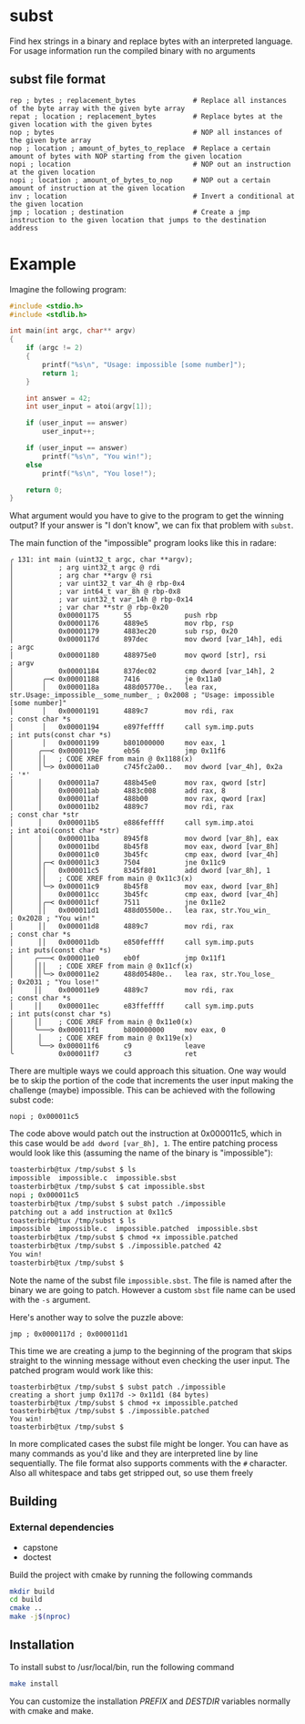 # subst

Find hex strings in a binary and replace bytes with an interpreted language. For usage information run the compiled binary with no arguments

## subst file format
```
rep ; bytes ; replacement_bytes              # Replace all instances of the byte array with the given byte array
repat ; location ; replacement_bytes         # Replace bytes at the given location with the given bytes
nop ; bytes                                  # NOP all instances of the given byte array
nop ; location ; amount_of_bytes_to_replace  # Replace a certain amount of bytes with NOP starting from the given location
nopi ; location                              # NOP out an instruction at the given location
nopi ; location ; amount_of_bytes_to_nop     # NOP out a certain amount of instruction at the given location
inv ; location                               # Invert a conditional at the given location
jmp ; location ; destination                 # Create a jmp instruction to the given location that jumps to the destination address
```
# Example
Imagine the following program:
```c
#include <stdio.h>
#include <stdlib.h>

int main(int argc, char** argv)
{
	if (argc != 2)
	{
		printf("%s\n", "Usage: impossible [some number]");
		return 1;
	}

	int answer = 42;
	int user_input = atoi(argv[1]);

	if (user_input == answer)
		user_input++;

	if (user_input == answer)
		printf("%s\n", "You win!");
	else
		printf("%s\n", "You lose!");

	return 0;
}
```
What argument would you have to give to the program to get the winning output? If your answer is "I don't know", we can fix that problem with `subst`.

The main function of the "impossible" program looks like this in radare:
```
╭ 131: int main (uint32_t argc, char **argv);
│           ; arg uint32_t argc @ rdi
│           ; arg char **argv @ rsi
│           ; var uint32_t var_4h @ rbp-0x4
│           ; var int64_t var_8h @ rbp-0x8
│           ; var uint32_t var_14h @ rbp-0x14
│           ; var char **str @ rbp-0x20
│           0x00001175      55             push rbp
│           0x00001176      4889e5         mov rbp, rsp
│           0x00001179      4883ec20       sub rsp, 0x20
│           0x0000117d      897dec         mov dword [var_14h], edi    ; argc
│           0x00001180      488975e0       mov qword [str], rsi        ; argv
│           0x00001184      837dec02       cmp dword [var_14h], 2
│       ╭─< 0x00001188      7416           je 0x11a0
│       │   0x0000118a      488d05770e..   lea rax, str.Usage:_impossible__some_number_ ; 0x2008 ; "Usage: impossible [some number]"
│       │   0x00001191      4889c7         mov rdi, rax                ; const char *s
│       │   0x00001194      e897feffff     call sym.imp.puts           ; int puts(const char *s)
│       │   0x00001199      b801000000     mov eax, 1
│      ╭──< 0x0000119e      eb56           jmp 0x11f6
│      ││   ; CODE XREF from main @ 0x1188(x)
│      │╰─> 0x000011a0      c745fc2a00..   mov dword [var_4h], 0x2a    ; '*'
│      │    0x000011a7      488b45e0       mov rax, qword [str]
│      │    0x000011ab      4883c008       add rax, 8
│      │    0x000011af      488b00         mov rax, qword [rax]
│      │    0x000011b2      4889c7         mov rdi, rax                ; const char *str
│      │    0x000011b5      e886feffff     call sym.imp.atoi           ; int atoi(const char *str)
│      │    0x000011ba      8945f8         mov dword [var_8h], eax
│      │    0x000011bd      8b45f8         mov eax, dword [var_8h]
│      │    0x000011c0      3b45fc         cmp eax, dword [var_4h]
│      │╭─< 0x000011c3      7504           jne 0x11c9
│      ││   0x000011c5      8345f801       add dword [var_8h], 1
│      ││   ; CODE XREF from main @ 0x11c3(x)
│      │╰─> 0x000011c9      8b45f8         mov eax, dword [var_8h]
│      │    0x000011cc      3b45fc         cmp eax, dword [var_4h]
│      │╭─< 0x000011cf      7511           jne 0x11e2
│      ││   0x000011d1      488d05500e..   lea rax, str.You_win_       ; 0x2028 ; "You win!"
│      ││   0x000011d8      4889c7         mov rdi, rax                ; const char *s
│      ││   0x000011db      e850feffff     call sym.imp.puts           ; int puts(const char *s)
│     ╭───< 0x000011e0      eb0f           jmp 0x11f1
│     │││   ; CODE XREF from main @ 0x11cf(x)
│     ││╰─> 0x000011e2      488d05480e..   lea rax, str.You_lose_      ; 0x2031 ; "You lose!"
│     ││    0x000011e9      4889c7         mov rdi, rax                ; const char *s
│     ││    0x000011ec      e83ffeffff     call sym.imp.puts           ; int puts(const char *s)
│     ││    ; CODE XREF from main @ 0x11e0(x)
│     ╰───> 0x000011f1      b800000000     mov eax, 0
│      │    ; CODE XREF from main @ 0x119e(x)
│      ╰──> 0x000011f6      c9             leave
╰           0x000011f7      c3             ret
```
There are multiple ways we could approach this situation. One way would be to skip the portion of the code that increments the user input making the challenge (maybe) impossible. This can be achieved with the following subst code:
```
nopi ; 0x000011c5
```
The code above would patch out the instruction at 0x000011c5, which in this case would be `add dword [var_8h], 1`. The entire patching process would look like this (assuming the name of the binary is "impossible"):
```sh
toasterbirb@tux /tmp/subst $ ls
impossible  impossible.c  impossible.sbst
toasterbirb@tux /tmp/subst $ cat impossible.sbst
nopi ; 0x000011c5
toasterbirb@tux /tmp/subst $ subst patch ./impossible
patching out a add instruction at 0x11c5
toasterbirb@tux /tmp/subst $ ls
impossible  impossible.c  impossible.patched  impossible.sbst
toasterbirb@tux /tmp/subst $ chmod +x impossible.patched
toasterbirb@tux /tmp/subst $ ./impossible.patched 42
You win!
toasterbirb@tux /tmp/subst $
```
Note the name of the subst file `impossible.sbst`. The file is named after the binary we are going to patch. However a custom `sbst` file name can be used with the `-s` argument.

Here's another way to solve the puzzle above:
```
jmp ; 0x0000117d ; 0x000011d1
```
This time we are creating a jump to the beginning of the program that skips straight to the winning message without even checking the user input. The patched program would work like this:
```
toasterbirb@tux /tmp/subst $ subst patch ./impossible
creating a short jump 0x117d -> 0x11d1 (84 bytes)
toasterbirb@tux /tmp/subst $ chmod +x impossible.patched
toasterbirb@tux /tmp/subst $ ./impossible.patched
You win!
toasterbirb@tux /tmp/subst $
```

In more complicated cases the subst file might be longer. You can have as many commands as you'd like and they are interpreted line by line sequentially. The file format also supports comments with the `#` character. Also all whitespace and tabs get stripped out, so use them freely

## Building

### External dependencies
- capstone
- doctest

Build the project with cmake by running the following commands
```sh
mkdir build
cd build
cmake ..
make -j$(nproc)
```

## Installation
To install subst to /usr/local/bin, run the following command
```sh
make install
```
You can customize the installation *PREFIX* and *DESTDIR* variables normally with cmake and make.
